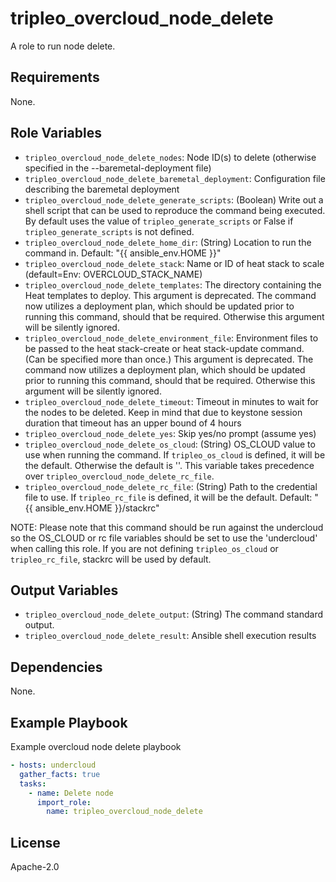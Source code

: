 tripleo_overcloud_node_delete
========================

A role to run node delete.

Requirements
------------

None.

Role Variables
--------------

* `tripleo_overcloud_node_delete_nodes`: Node ID(s) to delete (otherwise specified in the --baremetal-deployment file)
* `tripleo_overcloud_node_delete_baremetal_deployment`: Configuration file describing the baremetal deployment
* `tripleo_overcloud_node_delete_generate_scripts`: (Boolean) Write out a shell script that can be used to reproduce the command being executed. By default uses the value of `tripleo_generate_scripts` or False if `tripleo_generate_scripts` is not defined.
* `tripleo_overcloud_node_delete_home_dir`: (String) Location to run the command in. Default: "{{ ansible_env.HOME }}"
* `tripleo_overcloud_node_delete_stack`: Name or ID of heat stack to scale (default=Env: OVERCLOUD_STACK_NAME)
* `tripleo_overcloud_node_delete_templates`: The directory containing the Heat templates to deploy.
    This argument is deprecated. The command now utilizes a deployment plan, which should be updated prior to running this
    command, should that be required. Otherwise this argument will be silently ignored.
* `tripleo_overcloud_node_delete_environment_file`: Environment files to be passed to the heat stack-create or heat stack-update command.
    (Can be specified more than  once.) This argument is deprecated. The command now utilizes a deployment plan,
    which should be updated prior to running this command, should that be required. Otherwise this argument will be silently ignored.
* `tripleo_overcloud_node_delete_timeout`: Timeout in minutes to wait for the nodes to be deleted.
    Keep in mind that due to keystone session duration that timeout has an upper bound of 4 hours
* `tripleo_overcloud_node_delete_yes`: Skip yes/no prompt (assume yes)
* `tripleo_overcloud_node_delete_os_cloud`: (String) OS_CLOUD value to use when running the command. If `tripleo_os_cloud` is defined, it will be the default. Otherwise the default is ''. This variable takes precedence over `tripleo_overcloud_node_delete_rc_file`.
* `tripleo_overcloud_node_delete_rc_file`: (String) Path to the credential file to use. If `tripleo_rc_file` is defined, it will be the default. Default: "{{ ansible_env.HOME }}/stackrc"

NOTE: Please note that this command should be run against the undercloud so the
OS_CLOUD or rc file variables should be set to use the 'undercloud' when
calling this role. If you are not defining `tripleo_os_cloud` or `tripleo_rc_file`,
stackrc will be used by default.

Output Variables
----------------

* `tripleo_overcloud_node_delete_output`: (String) The command standard output.
* `tripleo_overcloud_node_delete_result`: Ansible shell execution results

Dependencies
------------

None.

Example Playbook
----------------

Example overcloud node delete playbook

```yaml
- hosts: undercloud
  gather_facts: true
  tasks:
    - name: Delete node
      import_role:
        name: tripleo_overcloud_node_delete
```

License
-------

Apache-2.0
